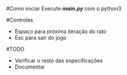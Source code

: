 #Como iniciar
Execute ***main.py*** com o python3

#Controles
- Espaço para próxima iteração do rato
- Esc para sair do jogo

#TODO
- Verificar o resto das especificações
- Documentar
